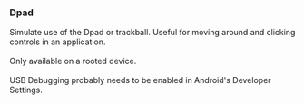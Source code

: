 ### Dpad

Simulate use of the Dpad or trackball. Useful for moving around and
clicking controls in an application.\
\
Only available on a rooted device.\
\
USB Debugging probably needs to be enabled in Android\'s Developer
Settings.
